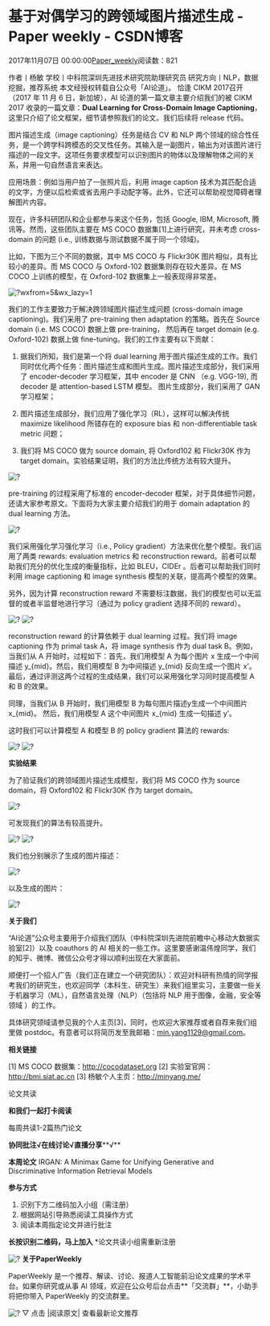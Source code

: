 
# 基于对偶学习的跨领域图片描述生成 - Paper weekly - CSDN博客


2017年11月07日 00:00:00[Paper_weekly](https://me.csdn.net/c9Yv2cf9I06K2A9E)阅读数：821


作者丨杨敏
学校丨中科院深圳先进技术研究院助理研究员
研究方向丨NLP，数据挖掘，推荐系统
本文经授权转载自公众号「AI论道」。
恰逢 CIKM 2017召开（2017 年 11 月 6 日，新加坡），AI 论道的第一篇文章主要介绍我们的被 CIKM 2017 收录的一篇文章：**Dual Learning for Cross-Domain Image Captioning**，这里只介绍了论文框架，细节请参照我们的论文。我们后续将 release
 代码。

图片描述生成（image captioning）任务是结合 CV 和 NLP 两个领域的综合性任务，是一个跨学科跨模态的交叉性任务。其输入是一副图片，输出为对该图片进行描述的一段文字。这项任务要求模型可以识别图片的物体以及理解物体之间的关系，并用一句自然语言来表达。

应用场景：例如当用户拍了一张照片后，利用 image caption 技术为其匹配合适的文字，方便以后检索或省去用户手动配字等。此外，它还可以帮助视觉障碍者理解图片内容。

现在，许多科研团队和企业都参与来这个任务，包括 Google, IBM, Microsoft, 腾讯等。然而，这些团队主要在 MS COCO 数据集[1]上进行研究，并未考虑
 cross-domain 的问题 (i.e., 训练数据与测试数据不属于同一个领域)。

比如，下图为三个不同的数据，其中 MS COCO 与 Flickr30K 图片相似，具有比较小的差异。而 MS COCO 与 Oxford-102 数据集则存在较大差异。在 MS COCO 上训练的模型，在 Oxford-102 数据集上一般表现得非常差。

![?wxfrom=5&wx_lazy=1](https://ss.csdn.net/p?http://mmbiz.qpic.cn/mmbiz_png/VBcD02jFhgnS9pvbwPkm0aSYsYCA03uU6dPT4wOaqBQpgdUEQVzSJx4p6oG1VibZ4RnmMn51S4s11koSy3L0IpQ/?wxfrom=5&wx_lazy=1)

我们的工作主要致力于解决跨领域图片描述生成问题 (cross-domain image captioning)。我们采用了 pre-training then adaptation 的策略。首先在 Source domain (i.e. MS COCO) 数据上做 pre-training， 然后再在 target domain (e.g.
 Oxford-102) 数据上做 fine-tuning。我们的工作主要有以下贡献：

1. 据我们所知，我们是第一个将 dual learning 用于图片描述生成的工作。我们同时优化两个任务：图片描述生成和图片生成。图片描述生成部分，我们采用了 encoder-decoder 学习框架，其中 encoder 是 CNN （e.g. VGG-19), 而 decoder 是 attention-based LSTM 模型。
 图片生成部分，我们采用了 GAN 学习框架；

2. 图片描述生成部分，我们应用了强化学习（RL），这样可以解决传统 maximize likelihood 所错存在的 exposure bias 和 non-differentiable task metric 问题；

3. 我们将 MS COCO 做为 source domain, 将 Oxford102 和 Flickr30K 作为target domain。实验结果证明，我们的方法比传统方法有较大提升。

![?](https://ss.csdn.net/p?https://mmbiz.qpic.cn/mmbiz_png/VBcD02jFhgnS9pvbwPkm0aSYsYCA03uU0MmDnlOU0ZgDCQLxVXqNyeuhc1nWEoMfXjb9O937icicJicPp64ibbsK3w/?)

pre-training 的过程采用了标准的 encoder-decoder 框架，对于具体细节问题，还请大家参考原文。下面将为大家主要介绍我们的用于 domain adaptation 的 dual learning 方法。

![?](https://ss.csdn.net/p?https://mmbiz.qpic.cn/mmbiz_png/VBcD02jFhgnS9pvbwPkm0aSYsYCA03uUt9BWDSe5f9f7mH1ibuicA2Y3s1tMic9tbI7Do3oqCLWicicibqXjXs8icBiaEQ/?)

我们采用强化学习强化学习（i.e., Policy gradient）方法来优化整个模型。我们运用了两类 rewards: evaluation metrics 和 reconstruction reward。前者可以帮助我们充分的优化生成的衡量指标，比如 BLEU，CIDEr 。后者可以帮助我们同时利用 image captioning
 和 image synthesis 模型的关联，提高两个模型的效果。

另外，因为计算 reconstruction reward 不需要标注数据，我们的模型也可以无监督的或者半监督地进行学习（通过为 policy gradient 选择不同的 reward）。

![?](https://ss.csdn.net/p?https://mmbiz.qpic.cn/mmbiz_png/VBcD02jFhgnS9pvbwPkm0aSYsYCA03uUnsWZ0DAX9ylNeeMbYDKtiaWLKdghNPZia6JiaO1R8UnZjzQ4vKbz9KF9w/?)
![?](https://ss.csdn.net/p?https://mmbiz.qpic.cn/mmbiz_png/VBcD02jFhgnS9pvbwPkm0aSYsYCA03uUXOhUVSOsmNkuPONpQ6NRZjjsgVsLAK34iarY57cE32icqsfiadVTTu7Dw/?)

reconstruction reward 的计算依赖于 dual learning 过程。我们将 image captioning 作为 primal task A，将 image synthesis 作为 dual task B。例如，当我们从 A 开始时，过程如下：首先，我们用模型 A 为每个图片
 x 生成一个中间描述 y_{mid}。然后，我们用模型 B 为中间描述 y_{mid} 反向生成一个图片 x’。最后，通过评测这两个过程的生成结果，我们可以采用强化学习同时提高模型 A 和 B 的效果。

同理，当我们从 B 开始时，我们用模型 B 为每句图片描述y生成一个中间图片 x_{mid}。 然后，我们用模型 A 这个中间图片 x_{mid} 生成一句描述 y’。

这时我们可以计算模型 A 和模型 B 的 policy gradient 算法的 rewards:

![?](https://ss.csdn.net/p?https://mmbiz.qpic.cn/mmbiz_png/VBcD02jFhgnS9pvbwPkm0aSYsYCA03uULT7UL4bQWUF9acEUKCNfehMkWjicNaODiceiaYdcSuvWRy3nS1VKDKAug/?)
![?](https://ss.csdn.net/p?https://mmbiz.qpic.cn/mmbiz_png/VBcD02jFhgnS9pvbwPkm0aSYsYCA03uU8xkPICISYVHBbibECaCnhzs01jYiavNvbSu9GsVrUxzqASgJRK9kYduQ/?)

**实验结果**

为了验证我们的跨领域图片描述生成模型，我们将 MS COCO 作为 source domain，将 Oxford102 和 Flickr30K 作为 target domain。

![?](https://ss.csdn.net/p?https://mmbiz.qpic.cn/mmbiz_png/VBcD02jFhgnS9pvbwPkm0aSYsYCA03uUlSSrt9P6d31ZkjicVKdx27eLf5H8Iia0CqXsXqfAOHKKodnicw0xxxqNA/?)

可发现我们的算法有较高提升。

![?](https://ss.csdn.net/p?https://mmbiz.qpic.cn/mmbiz_png/VBcD02jFhgnS9pvbwPkm0aSYsYCA03uUDiaINXuL8tactQqN17ibkM0juvAPKN1Ar5C2dcrTdZzCDtMpv0Mk3ia3Q/?)
![?](https://ss.csdn.net/p?https://mmbiz.qpic.cn/mmbiz_png/VBcD02jFhgnS9pvbwPkm0aSYsYCA03uUurDXoJoDvQ4eWV3SNdfUs002uC7EJwtIg4jQMrKe6Haej4Lyusy1Hw/?)

我们也分别展示了生成的图片描述：

![?](https://ss.csdn.net/p?https://mmbiz.qpic.cn/mmbiz_png/VBcD02jFhgnS9pvbwPkm0aSYsYCA03uUQIrhOnvWv5TWRyPmtySbTaOjoEVXzMzKLH5VtKWiazDEUPoqaTMTic6A/?)

以及生成的图片：

![?](https://ss.csdn.net/p?https://mmbiz.qpic.cn/mmbiz_png/VBcD02jFhgnS9pvbwPkm0aSYsYCA03uUw9k8Pos6NL9Zc6YsIthWF3dduWKro30U49oicwRfYot3gYpWVNBaSQw/?)

**关于我们**

“AI论道”公众号主要用于介绍我们团队（中科院深圳先进院前瞻中心移动大数据实验室[2]）以及
 coauthors 的 AI 相关的一些工作。这里要感谢温伟煌同学，我们的知乎、微博、微信公众号才得以顺利出现在大家面前。

顺便打一个招人广告（我们正在建立一个研究团队）：欢迎对科研有热情的同学报考我们的研究生，也欢迎同学（本科生、研究生）来我们组里实习，主要做一些关于机器学习（ML），自然语言处理（NLP）（包括将 NLP 用于图像，金融，安全等领域
 ）的工作。

具体研究领域请参见我的个人主页[3]，同时，也欢迎大家推荐或者自荐来我们组里做
 postdoc。有意者可以将简历发至我邮箱：min.yang1129@gmail.com。

**相关链接**

[1] MS COCO 数据集：http://cocodataset.org
[2] 实验室官网：http://bmi.siat.ac.cn
[3] 杨敏个人主页：http://minyang.me/

论文共读

**和我们一起打卡阅读**

每周共读1-2篇热门论文

**协同批注√在线讨论√直播分享****√**

**本周论文**
IRGAN: A Minimax Game for Unifying Generative and Discriminative Information Retrieval Models

**参与方式**
1. 识别下方二维码加入小组（需注册）
2. 根据网站引导熟悉阅读工具操作方式
3. 阅读本周指定论文并进行批注

**长按识别二维码，马上加入**
*论文共读小组需重新注册

![?](https://ss.csdn.net/p?http://mmbiz.qpic.cn/mmbiz_png/VBcD02jFhgnS9pvbwPkm0aSYsYCA03uUCiahvibJuVsh7EsIXOmpXW3cgcT4xuQIHfGQPXTJw49dmrI3z1dlVZVQ/?)
**关于PaperWeekly**

PaperWeekly 是一个推荐、解读、讨论、报道人工智能前沿论文成果的学术平台。如果你研究或从事 AI 领域，欢迎在公众号后台点击**「交流群」**，小助手将把你带入 PaperWeekly 的交流群里。

![?](https://ss.csdn.net/p?https://mmbiz.qpic.cn/mmbiz_gif/VBcD02jFhgkXb8A1kiafKxib8NXiaPMU8mQvRWVBtFNic4G5b5GDD7YdwrsCAicOc8kp5tdEOU3x7ufnleSbKkiaj5Dg/?)
▽ 点击 |阅读原文|
 查看最新论文推荐


